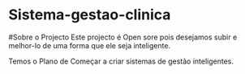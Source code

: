 # Sistema-gestao-clinica

#Sobre o Projecto
Este projecto é Open sore  pois desejamos subir e melhor-lo de uma forma que ele seja inteligente.

Temos o Plano de Começar a criar sistemas de gestão inteligentes.
